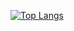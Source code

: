 [![Top Langs](https://github-readme-stats.vercel.app/api/top-langs/?username=xiao7hxh&layout=compact)](https://github.com/xiao7hxh/github-readme-stats)


<!---
xiao7hxh/xiao7hxh is a ✨ special ✨ repository because its `README.md` (this file) appears on your GitHub profile.
You can click the Preview link to take a look at your changes.
--->
